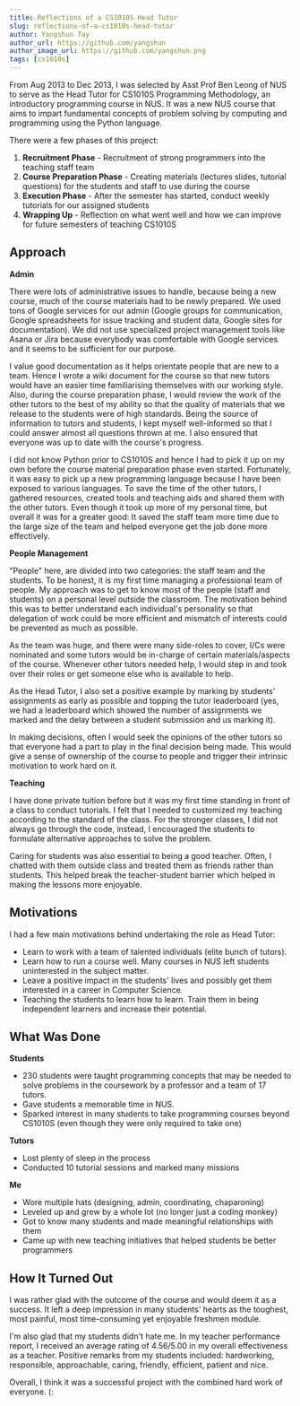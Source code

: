 ```yaml
---
title: Reflections of a CS1010S Head Tutor
slug: reflections-of-a-cs1010s-head-tutor
author: Yangshun Tay
author_url: https://github.com/yangshun
author_image_url: https://github.com/yangshun.png
tags: [cs1010s]
---
```


From Aug 2013 to Dec 2013, I was selected by Asst Prof Ben Leong of NUS to serve as the Head Tutor for CS1010S Programming Methodology, an introductory programming course in NUS. It was a new NUS course that aims to impart fundamental concepts of problem solving by computing and programming using the Python language.<!--truncate-->

There were a few phases of this project:

1. **Recruitment Phase** - Recruitment of strong programmers into the teaching staff team
2. **Course Preparation Phase** - Creating materials (lectures slides, tutorial questions) for the students and staff to use during the course
3. **Execution Phase** - After the semester has started, conduct weekly tutorials for our assigned students
4. **Wrapping Up** - Reflection on what went well and how we can improve for future semesters of teaching CS1010S

## Approach

**Admin**

There were lots of administrative issues to handle, because being a new course, much of the course materials had to be newly prepared. We used tons of Google services for our admin (Google groups for communication, Google spreadsheets for issue tracking and student data, Google sites for documentation). We did not use specialized project management tools like Asana or Jira because everybody was comfortable with Google services and it seems to be sufficient for our purpose.

I value good documentation as it helps orientate people that are new to a team. Hence I wrote a wiki document for the course so that new tutors would have an easier time familiarising themselves with our working style. Also, during the course preparation phase, I would review the work of the other tutors to the best of my ability so that the quality of materials that we release to the students were of high standards. Being the source of information to tutors and students, I kept myself well-informed so that I could answer almost all questions thrown at me. I also ensured that everyone was up to date with the course's progress.

I did not know Python prior to CS1010S and hence I had to pick it up on my own before the course material preparation phase even started. Fortunately, it was easy to pick up a new programming language because I have been exposed to various languages. To save the time of the other tutors, I gathered resources, created tools and teaching aids and shared them with the other tutors. Even though it took up more of my personal time, but overall it was for a greater good: It saved the staff team more time due to the large size of the team and helped everyone get the job done more effectively.

**People Management**

"People" here, are divided into two categories: the staff team and the students. To be honest, it is my first time managing a professional team of people. My approach was to get to know most of the people (staff and students) on a personal level outside the classroom. The motivation behind this was to better understand each individual's personality so that delegation of work could be more efficient and mismatch of interests could be prevented as much as possible.

As the team was huge, and there were many side-roles to cover, I/Cs were nominated and some tutors would be in-charge of certain materials/aspects of the course. Whenever other tutors needed help, I would step in and took over their roles or get someone else who is available to help.

As the Head Tutor, I also set a positive example by marking by students' assignments as early as possible and topping the tutor leaderboard (yes, we had a leaderboard which showed the number of assignments we marked and the delay between a student submission and us marking it).

In making decisions, often I would seek the opinions of the other tutors so that everyone had a part to play in the final decision being made. This would give a sense of ownership of the course to people and trigger their intrinsic motivation to work hard on it.

**Teaching**

I have done private tuition before but it was my first time standing in front of a class to conduct tutorials. I felt that I needed to customized my teaching according to the standard of the class. For the stronger classes, I did not always go through the code, instead, I encouraged the students to formulate alternative approaches to solve the problem.

Caring for students was also essential to being a good teacher. Often, I chatted with them outside class and treated them as friends rather than students. This helped break the teacher-student barrier which helped in making the lessons more enjoyable.

## Motivations

I had a few main motivations behind undertaking the role as Head Tutor:

- Learn to work with a team of talented individuals (elite bunch of tutors).
- Learn how to run a course well. Many courses in NUS left students uninterested in the subject matter.
- Leave a positive impact in the students' lives and possibly get them interested in a career in Computer Science.
- Teaching the students to learn how to learn. Train them in being independent learners and increase their potential.

## What Was Done

**Students**

- 230 students were taught programming concepts that may be needed to solve problems in the coursework by a professor and a team of 17 tutors.
- Gave students a memorable time in NUS.
- Sparked interest in many students to take programming courses beyond CS1010S (even though they were only required to take one)

**Tutors**

- Lost plenty of sleep in the process
- Conducted 10 tutorial sessions and marked many missions

**Me**

- Wore multiple hats (designing, admin, coordinating, chaparoning)
- Leveled up and grew by a whole lot (no longer just a coding monkey)
- Got to know many students and made meaningful relationships with them
- Came up with new teaching initiatives that helped students be better programmers

## How It Turned Out

I was rather glad with the outcome of the course and would deem it as a success. It left a deep impression in many students' hearts as the toughest, most painful, most time-consuming yet enjoyable freshmen module.

I'm also glad that my students didn't hate me. In my teacher performance report, I received an average rating of 4.56/5.00 in my overall effectiveness as a teacher. Positive remarks from my students included: hardworking, responsible, approachable, caring, friendly, efficient, patient and nice.

Overall, I think it was a successful project with the combined hard work of everyone. (:
